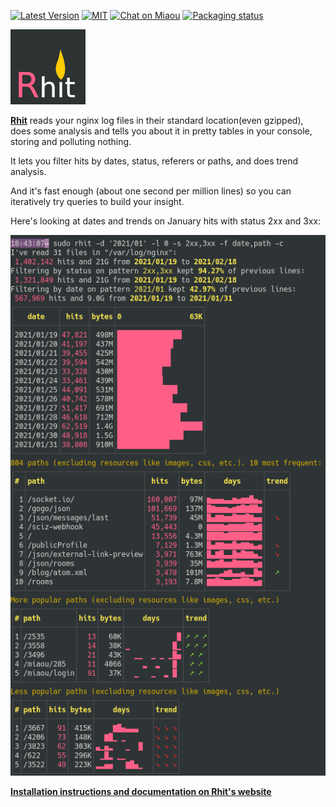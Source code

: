 
[![Latest Version][s1]][l1] [![MIT][s2]][l2] [![Chat on Miaou][s3]][l3] [![Packaging status][srep]][lrep]

[s1]: https://img.shields.io/crates/v/rhit.svg
[l1]: https://crates.io/crates/rhit

[s2]: https://img.shields.io/badge/license-MIT-blue.svg
[l2]: LICENSE

[s3]: https://miaou.dystroy.org/static/shields/room.svg
[l3]: https://miaou.dystroy.org/3768?rust

[srep]: https://repology.org/badge/tiny-repos/rhit.svg
[lrep]: https://repology.org/project/rhit/versions

![logo](doc/logo-rhit.png)

**[Rhit](https://dystroy.org/rhit)** reads your nginx log files in their standard location(even gzipped), does some analysis and tells you about it in pretty tables in your console, storing and polluting nothing.

It lets you filter hits by dates, status, referers or paths, and does trend analysis.

And it's fast enough (about one second per million lines) so you can iteratively try queries to build your insight.

Here's looking at dates and trends on January hits with status 2xx and 3xx:

![intro](doc/intro.png)


**[Installation instructions and documentation on Rhit's website](https://dystroy.org/rhit)**

